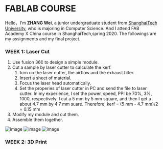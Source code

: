 # FABLAB COURSE
Hello，I'm **ZHANG Wei**, a junior undergraduate student from [ShanghaiTech University](http://www.shanghaitech.edu.cn/), who is majoring in Computer Science. And I attend FAB Academy X China course in ShanghaiTech,spring 2020. The followings are my assignments and my final project.

### WEEK 1: Laser Cut

1. Use  fusion 360 to design a simple module.
2. Cut a sample  by laser cutter to calculate the kerf.
   1. turn on the laser cutter, the airflow and the exhaust filter.
   2. Insert a sheet of material.
   3. Focus the laser head automatically.
   4. Set the properies of laser cutter in PC and send the file to laser cutter. In my experience, I set the power, speed, PPI be 70%, 3%, 1000, respectively.
I cut a 5 mm by 5 mm square, and then I get a about 4.7 mm by 4.7 mm suare. Therefore, kerf = (5 mm - 4.7 mm)/2 = 0.15 mm
3. Modify my module and cut them.
4. Assemble them together.

![image](https://github.com/AboyInSea/FABLAB_2020spring/blob/master/hw1/1.JPG)
![image](https://github.com/AboyInSea/FABLAB_2020spring/blob/master/hw1/2.JPG)
![image](https://github.com/AboyInSea/FABLAB_2020spring/blob/master/hw1/3.JPG)


### WEEK 2: 3D Print
